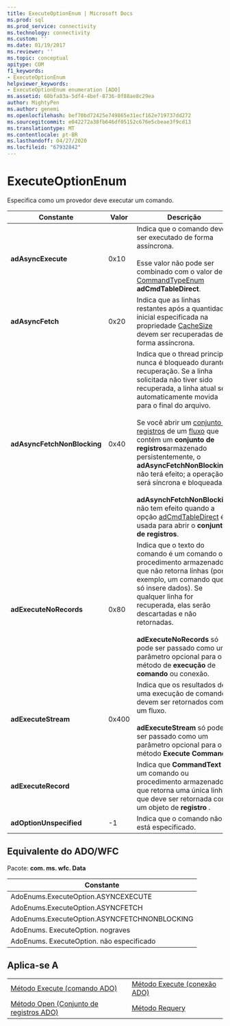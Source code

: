 ```yaml
---
title: ExecuteOptionEnum | Microsoft Docs
ms.prod: sql
ms.prod_service: connectivity
ms.technology: connectivity
ms.custom: ''
ms.date: 01/19/2017
ms.reviewer: ''
ms.topic: conceptual
apitype: COM
f1_keywords:
- ExecuteOptionEnum
helpviewer_keywords:
- ExecuteOptionEnum enumeration [ADO]
ms.assetid: 68bfa83a-5df4-4bef-8736-0f88ae8c29ea
author: MightyPen
ms.author: genemi
ms.openlocfilehash: bef70bd72425e749865e31ecf162e719737dd272
ms.sourcegitcommit: e042272a38fb646df05152c676e5cbeae3f9cd13
ms.translationtype: MT
ms.contentlocale: pt-BR
ms.lasthandoff: 04/27/2020
ms.locfileid: "67932842"
---
```

# <a name="executeoptionenum"></a>ExecuteOptionEnum
Especifica como um provedor deve executar um comando.  
  
|Constante|Valor|Descrição|  
|--------------|-----------|-----------------|  
|**adAsyncExecute**|0x10|Indica que o comando deve ser executado de forma assíncrona.<br /><br /> Esse valor não pode ser combinado com o valor de [CommandTypeEnum](../../../ado/reference/ado-api/commandtypeenum.md) **adCmdTableDirect**.|  
|**adAsyncFetch**|0x20|Indica que as linhas restantes após a quantidade inicial especificada na propriedade [CacheSize](../../../ado/reference/ado-api/cachesize-property-ado.md) devem ser recuperadas de forma assíncrona.|  
|**adAsyncFetchNonBlocking**|0x40|Indica que o thread principal nunca é bloqueado durante a recuperação. Se a linha solicitada não tiver sido recuperada, a linha atual será automaticamente movida para o final do arquivo.<br /><br /> Se você abrir um [conjunto de registros](../../../ado/reference/ado-api/recordset-object-ado.md) de um [fluxo](../../../ado/reference/ado-api/stream-object-ado.md) que contém um **conjunto de registros**armazenado persistentemente, o **adAsyncFetchNonBlocking** não terá efeito; a operação será síncrona e bloqueada.<br /><br /> **adAsynchFetchNonBlocking** não tem efeito quando a opção [adCmdTableDirect](../../../ado/reference/ado-api/commandtypeenum.md) é usada para abrir o **conjunto de registros**.|  
|**adExecuteNoRecords**|0x80|Indica que o texto do comando é um comando ou procedimento armazenado que não retorna linhas (por exemplo, um comando que só insere dados). Se qualquer linha for recuperada, elas serão descartadas e não retornadas.<br /><br /> **adExecuteNoRecords** só pode ser passado como um parâmetro opcional para o método de **execução** de **comando** ou conexão.|  
|**adExecuteStream**|0x400|Indica que os resultados de uma execução de comando devem ser retornados como um fluxo.<br /><br /> **adExecuteStream** só pode ser passado como um parâmetro opcional para o método **Execute Command** .|  
|**adExecuteRecord**||Indica que **CommandText** é um comando ou procedimento armazenado que retorna uma única linha que deve ser retornada como um objeto de **registro** .|  
|**adOptionUnspecified**|-1|Indica que o comando não está especificado.|  
  
## <a name="adowfc-equivalent"></a>Equivalente do ADO/WFC  
 Pacote: **com. ms. wfc. Data**  
  
|Constante|  
|--------------|  
|AdoEnums.ExecuteOption.ASYNCEXECUTE|  
|AdoEnums.ExecuteOption.ASYNCFETCH|  
|AdoEnums.ExecuteOption.ASYNCFETCHNONBLOCKING|  
|AdoEnums. ExecuteOption. nograves|  
|AdoEnums. ExecuteOption. não especificado|  
  
## <a name="applies-to"></a>Aplica-se A  
  
|||  
|-|-|  
|[Método Execute (comando ADO)](../../../ado/reference/ado-api/execute-method-ado-command.md)|[Método Execute (conexão ADO)](../../../ado/reference/ado-api/execute-method-ado-connection.md)|  
|[Método Open (Conjunto de registros ADO)](../../../ado/reference/ado-api/open-method-ado-recordset.md)|[Método Requery](../../../ado/reference/ado-api/requery-method.md)|
